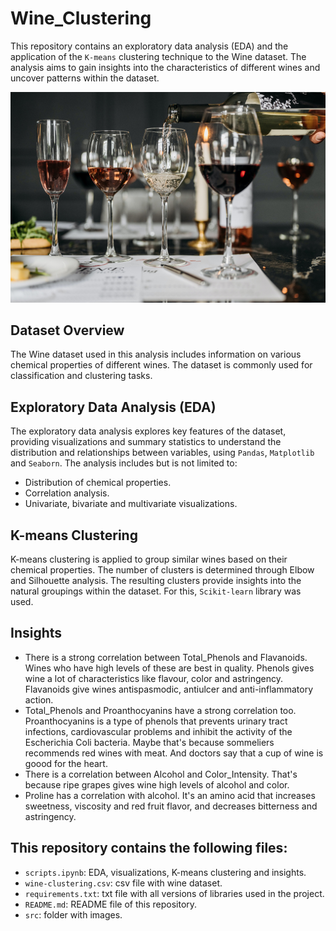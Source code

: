 # Wine_Clustering

This repository contains an exploratory data analysis (EDA) and the application of the `K-means` clustering technique to the Wine dataset. The analysis aims to gain insights into the characteristics of different wines and uncover patterns within the dataset.

![](https://github.com/federicomolina86/Wine_Clustering/blob/main/src/wine-cups.jpg)

## Dataset Overview

The Wine dataset used in this analysis includes information on various chemical properties of different wines. The dataset is commonly used for classification and clustering tasks.

## Exploratory Data Analysis (EDA)

The exploratory data analysis explores key features of the dataset, providing visualizations and summary statistics to understand the distribution and relationships between variables, using `Pandas`, `Matplotlib` and `Seaborn`. The analysis includes but is not limited to:

- Distribution of chemical properties.
- Correlation analysis.
- Univariate, bivariate and multivariate visualizations.

## K-means Clustering

K-means clustering is applied to group similar wines based on their chemical properties. The number of clusters is determined through Elbow and Silhouette analysis. The resulting clusters provide insights into the natural groupings within the dataset. For this, `Scikit-learn` library was used.

## Insights
- There is a strong correlation between Total_Phenols and Flavanoids. Wines who have high levels of these are best in quality. Phenols gives wine a lot of characteristics like flavour, color and astringency. Flavanoids give wines antispasmodic, antiulcer and anti-inflammatory action.
- Total_Phenols and Proanthocyanins have a strong correlation too. Proanthocyanins is a type of phenols that prevents urinary tract infections, cardiovascular problems and inhibit the activity of the Escherichia Coli bacteria. Maybe that's because sommeliers recommends red wines with meat. And doctors say that a cup of wine is goood for the heart.
- There is a correlation between Alcohol and Color_Intensity. That's because ripe grapes gives wine high levels of alcohol and color.
- Proline has a correlation with alcohol. It's an amino acid that increases sweetness, viscosity and red fruit flavor, and decreases bitterness and astringency.

## This repository contains the following files:
- `scripts.ipynb`: EDA, visualizations, K-means clustering and insights.
- `wine-clustering.csv`: csv file with wine dataset.
- `requirements.txt`: txt file with all versions of libraries used in the project.
- `README.md`: README file of this repository.
- `src`: folder with images.
